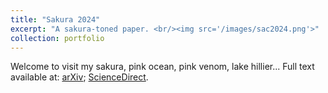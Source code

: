 ```yaml
---
title: "Sakura 2024"
excerpt: "A sakura-toned paper. <br/><img src='/images/sac2024.png'>"
collection: portfolio
---
```


Welcome to visit my sakura, pink ocean, pink venom, lake hillier... Full text available at: [arXiv](https://arxiv.org/abs/2411.08734); [ScienceDirect](https://www-sciencedirect-com.libproxy1.nus.edu.sg/science/article/pii/S037877882401363X).
